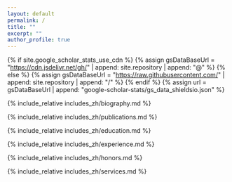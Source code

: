 ```yaml
---
layout: default
permalink: /
title: ""
excerpt: ""
author_profile: true
---
```


{% if site.google_scholar_stats_use_cdn %}
{% assign gsDataBaseUrl = "https://cdn.jsdelivr.net/gh/" | append: site.repository | append: "@" %}
{% else %}
{% assign gsDataBaseUrl = "https://raw.githubusercontent.com/" | append: site.repository | append: "/" %}
{% endif %}
{% assign url = gsDataBaseUrl | append: "google-scholar-stats/gs_data_shieldsio.json" %}

<span class='anchor' id='about-me'></span>

{% include_relative includes_zh/biography.md %}

<span class='anchor' id='selected-publications'></span>
{% include_relative includes_zh/publications.md %}

<span class='anchor' id='education'></span>
{% include_relative includes_zh/education.md %}

<span class='anchor' id='experience'></span>
{% include_relative includes_zh/experience.md %}

<span class='anchor' id='honors'></span>
{% include_relative includes_zh/honors.md %}

<span class='anchor' id='services'></span>
{% include_relative includes_zh/services.md %}